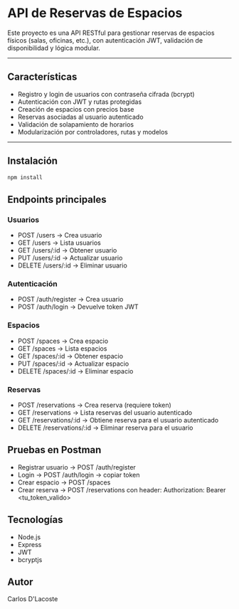 # API de Reservas de Espacios

Este proyecto es una API RESTful para gestionar reservas de espacios físicos (salas, oficinas, etc.), con autenticación JWT, validación de disponibilidad y lógica modular.

---

## Características

- Registro y login de usuarios con contraseña cifrada (bcrypt)
- Autenticación con JWT y rutas protegidas
- Creación de espacios con precios base
- Reservas asociadas al usuario autenticado
- Validación de solapamiento de horarios
- Modularización por controladores, rutas y modelos

---

## Instalación

```bash
npm install
```

## Endpoints principales
### Usuarios
- POST /users → Crea usuario
- GET /users → Lista usuarios
- GET /users/:id → Obtener usuario
- PUT /users/:id → Actualizar usuario
- DELETE /users/:id → Eliminar usuario
### Autenticación
- POST /auth/register → Crea usuario
- POST /auth/login → Devuelve token JWT
### Espacios
- POST /spaces → Crea espacio
- GET /spaces → Lista espacios
- GET /spaces/:id → Obtener espacio
- PUT /spaces/:id → Actualizar espacio
- DELETE /spaces/:id → Eliminar espacio
### Reservas
- POST /reservations → Crea reserva (requiere token)
- GET /reservations → Lista reservas del usuario autenticado
- GET /reservations/:id → Obtiene reserva para el usuario autenticado
- DELETE /reservations/:id → Eliminar reserva para el usuario

## Pruebas en Postman
- Registrar usuario → POST /auth/register
- Login → POST /auth/login → copiar token
- Crear espacio → POST /spaces
- Crear reserva → POST /reservations con header: Authorization: Bearer <tu_token_valido>

## Tecnologías
- Node.js
- Express
- JWT
- bcryptjs


## Autor
Carlos D'Lacoste
